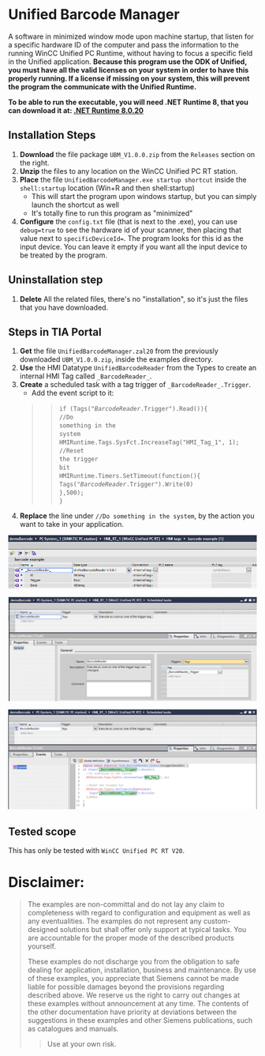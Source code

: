 # Unified Barcode Manager
A software in minimized window mode upon machine startup, that listen for a specific hardware ID of the computer and pass the information to the running WinCC Unified PC Runtime, without having to focus a specific field in the Unified application. **Because this program use the ODK of Unified, you must have all the valid licenses on your system in order to have this properly running. If a license if missing on your system, this will prevent the program the communicate with the Unified Runtime.**

**To be able to run the executable, you will need .NET Runtime 8, that you can download it at: [.NET Runtime 8.0.20](https://dotnet.microsoft.com/en-us/download/dotnet/8.0)**

## Installation Steps
1. **Download** the file package `UBM_V1.0.0.zip` from the `Releases` section on the right.
2. **Unzip** the files to any location on the WinCC Unified PC RT station.
3. **Place** the file `UnifiedBarcodeManager.exe startup shortcut` inside the `shell:startup` location (Win+R and then shell:startup)
	- This will start the program upon windows startup, but you can simply launch the shortcut as well
	- It's totally fine to run this program as "minimized"
4. **Configure** the `config.txt` file (that is next to the .exe), you can use `debug=true` to see the hardware id of your scanner, then placing that value next to `specificDeviceId=`. The program looks for this id as the input device. You can leave it empty if you want all the input device to be treated by the program.

## Uninstallation step
1. **Delete** All the related files, there's no "installation", so it's just the files that you have downloaded.

## Steps in TIA Portal
1. **Get** the file `UnifiedBarcodeManager.zal20` from the previously downloaded `UBM_V1.0.0.zip`, inside the examples directory.
2. **Use** the HMI Datatype `UnifiedBarcodeReader` from the Types to create an internal HMI Tag called `_BarcodeReader_`.
4. **Create** a scheduled task with a tag trigger of `_BarcodeReader_.Trigger`.
	- Add the event script to it:
	>> <code>if (Tags("_BarcodeReader_.Trigger").Read()){<br>//Do something in the system<br>HMIRuntime.Tags.SysFct.IncreaseTag("HMI_Tag_1", 1);<br>//Reset the trigger bit<br>HMIRuntime.Timers.SetTimeout(function(){<br>Tags("_BarcodeReader_.Trigger").Write(0)<br>},500);<br>}</code>
5. **Replace** the line under `//Do something in the system`, by the action you want to take in your application.

![Internal Tag](./media/UBM-Tag.png)

![Scheduled Task trigger](./media/UBM-ST1.png)

![Scheduled Task event](./media/UBM-ST2.png)

## Tested scope

This has only be tested with `WinCC Unified PC RT V20`.
# Disclaimer:

>  The examples are non-committal and do not lay any claim to completeness with regard to configuration and equipment as well as any eventualities. The examples do not represent any custom-designed solutions but shall offer only support at typical tasks. You are accountable for the proper mode of the described products yourself.
> 
>  These examples do not discharge you from the obligation to safe dealing for application, installation, business and maintenance. By use of these examples, you appreciate that Siemens cannot be made liable for possible damages beyond the provisions regarding described above. We reserve us the right to carry out changes at these examples without announcement at any time. The contents of the other documentation have priority at deviations between the suggestions in these examples and other Siemens publications, such as catalogues  and manuals.
>  > Use at your own risk.
